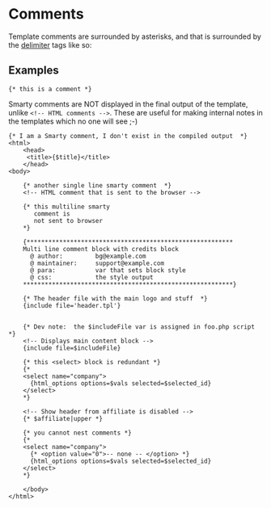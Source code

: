 # Comments

Template comments are surrounded by asterisks, and that is surrounded by
the [delimiter](../../programmers/api-variables/variable-left-delimiter.md) tags like so:

## Examples

```smarty
{* this is a comment *}
```

Smarty comments are NOT displayed in the final output of the template,
unlike `<!-- HTML comments -->`. These are useful for making internal
notes in the templates which no one will see ;-)

```smarty
{* I am a Smarty comment, I don't exist in the compiled output  *}
<html>
    <head>
     <title>{$title}</title>
    </head>
<body>

    {* another single line smarty comment  *}
    <!-- HTML comment that is sent to the browser -->

    {* this multiline smarty
       comment is
       not sent to browser
    *}

    {*********************************************************
    Multi line comment block with credits block
      @ author:         bg@example.com
      @ maintainer:     support@example.com
      @ para:           var that sets block style
      @ css:            the style output
    **********************************************************}

    {* The header file with the main logo and stuff  *}
    {include file='header.tpl'}


    {* Dev note:  the $includeFile var is assigned in foo.php script  *}
    <!-- Displays main content block -->
    {include file=$includeFile}

    {* this <select> block is redundant *}
    {*
    <select name="company">
      {html_options options=$vals selected=$selected_id}
    </select>
    *}

    <!-- Show header from affiliate is disabled -->
    {* $affiliate|upper *}

    {* you cannot nest comments *}
    {*
    <select name="company">
      {* <option value="0">-- none -- </option> *}
      {html_options options=$vals selected=$selected_id}
    </select>
    *}

    </body>
</html>
```
      

